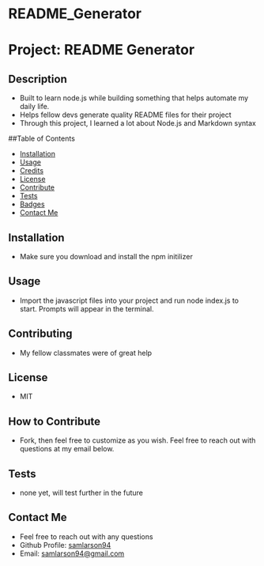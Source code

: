 # README_Generator

# Project: README Generator
  
  ## Description 
  - Built to learn node.js while building something that helps automate my daily life.
  - Helps fellow devs generate quality README files for their project
  - Through this project, I learned a lot about Node.js and Markdown syntax

  ##Table of Contents
  - [Installation](#installation)
  - [Usage](#usage)
  - [Credits](#credits)
  - [License](#license)
  - [Contribute](#contribute)
  - [Tests](#tests)
  - [Badges](#badges)
  - [Contact Me](#questions)

  ## Installation <a name="installation"></a>
  - Make sure you download and install the npm initilizer 

  ## Usage <a name="usage"></a>
  - Import the javascript files into your project and run node index.js to start.  Prompts will appear in the terminal.

  ## Contributing <a name="credits"></a>
  - My fellow classmates were of great help

  ## License <a name="license"></a>
  - MIT
  
  ## How to Contribute <a name="constribute"></a>
  - Fork, then feel free to customize as you wish.  Feel free to reach out with questions at my email below.

  ## Tests <a name="tests"></a>
  - none yet, will test further in the future

  ## Contact Me <a name="questions"></a>
  - Feel free to reach out with any questions
  - Github Profile: [samlarson94](https://github.com/samlarson94)
  - Email: [samlarson94@gmail.com](mailto:samlarson94@gmail.com)